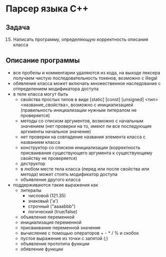 # Парсер языка C++

## Задача

15. Написать программу, определяющую корректность описания класса

## Описание программы

- все пробелы и комментарии удаляются из кода, на выходе лексера получаем чистую последовательность токенов, возможно с illegal
- обявление класса может включать множественное наследование с отпределением модификатора доступа
- в теле класса могут быть
  - свойства простых типов в виде [static] [const] [unsigned] <тип> <название_свойства>, возможно c инициализацией (правильность инициализации нужным литералом не проверяется)
  - методы со списком аргументов, возможно с начальным значением (нет проверки на то, имеют ли все последующие аргкменты начальное значение)
  - нет проверки на совпадение названия элемента класса с названием класса
  - конструктор со списком инициализации (корректность присваивания существующего аргумента к существующему свойству не проверяется)
  - деструктор
  - в любом месте тела класса (перед или после свойства или метода) может стоять модификатор доступа
  - объявление другого класса
- поддерживаются такие выражения как
  - литералы
    - числовой (121.35)
    - знаковый ('a')
    - строчный ("aaaabbb")
    - логический (true/false)
  - объявление переменной
  - инициализация переменной
  - присваивание переменной значения
  - вычисление с помощью операторов + - \* / % и скобок
  - пустое выражение из точки с запятой (;)
  - объявление прототипа функции
  - обявление функции
